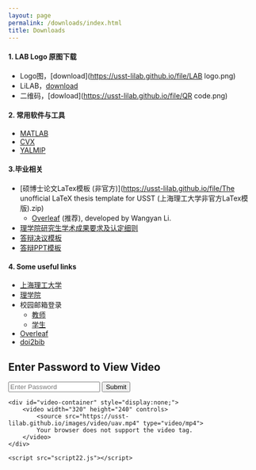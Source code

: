 ```yaml
---
layout: page
permalink: /downloads/index.html
title: Downloads
---
```


#### 1. LAB Logo 原图下载

- Logo图，[download](https://usst-lilab.github.io/file/LAB logo.png)
- LiLAB，[download](https://usst-lilab.github.io/file/LiLAB.png)
- 二维码，[dowload](https://usst-lilab.github.io/file/QR code.png)

#### 2. 常用软件与工具

- [MATLAB](https://www.mathworks.com/products/matlab.html)
- [CVX](https://cvxr.com/cvx/)
- [YALMIP](https://yalmip.github.io/)

#### 3.毕业相关

- [硕博士论文LaTex模板 (非官方)](https://usst-lilab.github.io/file/The unofficial LaTeX thesis template for USST (上海理工大学非官方LaTex模版).zip)
   - [Overleaf](https://www.overleaf.com/latex/templates/the-unofficial-latex-thesis-template-for-usst-shang-hai-li-gong-da-xue-fei-guan-fang-latexmo-ban/zwkphyybmjyv) (推荐), developed by Wangyan Li.
- [理学院研究生学术成果要求及认定细则](https://lxy.usst.edu.cn/_upload/article/files/96/f7/b92529b8477d842915ff8a18c605/166ee643-c193-4827-ac5c-ae328304e881.pdf)
- [答辩决议模板](https://usst-lilab.github.io/file/答辩决议.docx)
- [答辩PPT模板](https://usst-lilab.github.io/file/实验室PPT模板.pptx)

#### 4. Some useful links

- [上海理工大学](https://www.usst.edu.cn/main.htm)
- [理学院](https://lxy.usst.edu.cn/main.htm)
- 校园邮箱登录
  - [教师](https://mail.usst.edu.cn/)
  - [学生](https://edu.icoremail.net/coremail/)
- [Overleaf](https://www.overleaf.com/)
- [doi2bib](https://www.doi2bib.org/)



<!DOCTYPE html>
<html lang="en">
<head>
    <meta charset="UTF-8">
    <meta name="viewport" content="width=device-width, initial-scale=1.0">
    <title>Video with Password</title>
    <link rel="stylesheet" href="style22.css">
</head>
<body>
    <div id="password-container">
        <h2>Enter Password to View Video</h2>
        <input type="password" id="password" placeholder="Enter Password">
        <button onclick="checkPassword()">Submit</button>
        <p id="message"></p>
    </div>


    <div id="video-container" style="display:none;">
        <video width="320" height="240" controls>
            <source src="https://usst-lilab.github.io/images/video/uav.mp4" type="video/mp4">
            Your browser does not support the video tag.
        </video>
    </div>
    
    <script src="script22.js"></script>
</body>
</html>

